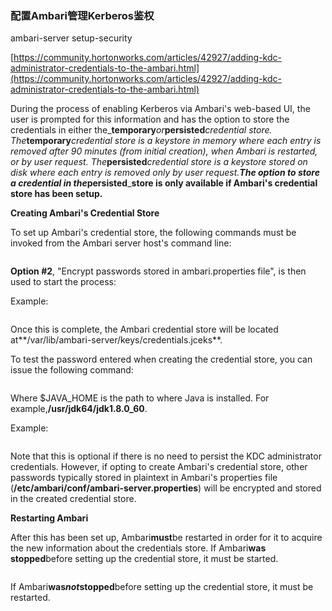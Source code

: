 ### 配置Ambari管理Kerberos鉴权

ambari-server setup-security

[https://community.hortonworks.com/articles/42927/adding-kdc-administrator-credentials-to-the-ambari.html](https://community.hortonworks.com/articles/42927/adding-kdc-administrator-credentials-to-the-ambari.html)



During the process of enabling Kerberos via Ambari's web-based UI, the user is prompted for this information and has the option to store the credentials in either the_**temporary**_or_**persisted**_credential store. The_**temporary**_credential store is a keystore in memory where each entry is removed after 90 minutes \(from initial creation\), when Ambari is restarted, or by user request. The_**persisted**_credential store is a keystore stored on disk where each entry is removed only by user request.**The option to store a credential in the**_**persisted**_**store is only available if Ambari's credential store has been setup.**





**Creating Ambari's Credential Store**

To set up Ambari's credential store, the following commands must be invoked from the Ambari server host's command line:

```

```

**Option \#2**, "Encrypt passwords stored in ambari.properties file", is then used to start the process:

Example:

```

```

Once this is complete, the Ambari credential store will be located at**/var/lib/ambari-server/keys/credentials.jceks**.

To test the password entered when creating the credential store, you can issue the following command:

```

```

Where $JAVA\_HOME is the path to where Java is installed. For example,**/usr/jdk64/jdk1.8.0\_60**.

Example:

```

```

Note that this is optional if there is no need to persist the KDC administrator credentials. However, if opting to create Ambari's credential store, other passwords typically stored in plaintext in Ambari's properties file \(**/etc/ambari/conf/ambari-server.properties**\) will be encrypted and stored in the created credential store.



**Restarting Ambari**

After this has been set up, Ambari**must**be restarted in order for it to acquire the new information about the credentials store. If Ambari**was stopped**before setting up the credential store, it must be started.

```

```

If Ambari**was**_**not**_**stopped**before setting up the credential store, it must be restarted.

```

```



